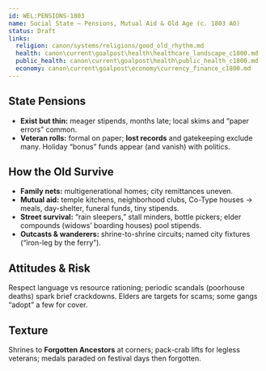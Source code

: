 ```yaml
---
id: WEL:PENSIONS-1803
name: Social State — Pensions, Mutual Aid & Old Age (c. 1803 AO)
status: Draft
links:
  religion: canon/systems/religions/good_old_rhythm.md
  health: canon\current\goalpost\health\healthcare_landscape_c1800.md
  public_health: canon\current\goalpost\health\public_health_c1800.md
  economy: canon\current\goalpost\economy\currency_finance_c1800.md
---
```


## State Pensions
- **Exist but thin:** meager stipends, months late; local skims and “paper errors” common.
- **Veteran rolls:** formal on paper; **lost records** and gatekeeping exclude many. Holiday “bonus” funds appear (and vanish) with politics.

## How the Old Survive
- **Family nets:** multigenerational homes; city remittances uneven.
- **Mutual aid:** temple kitchens, neighborhood clubs, Co-Type houses → meals, day-shelter, funeral funds, tiny stipends.
- **Street survival:** “rain sleepers,” stall minders, bottle pickers; elder compounds (widows’ boarding houses) pool stipends.
- **Outcasts & wanderers:** shrine-to-shrine circuits; named city fixtures (“iron-leg by the ferry”).

## Attitudes & Risk
Respect language vs resource rationing; periodic scandals (poorhouse deaths) spark brief crackdowns. Elders are targets for scams; some gangs “adopt” a few for cover.

## Texture
Shrines to **Forgotten Ancestors** at corners; pack-crab lifts for legless veterans; medals paraded on festival days then forgotten.
